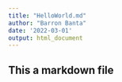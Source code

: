 ```yaml
---
title: "HelloWorld.md"
author: "Barron Banta"
date: '2022-03-01'
output: html_document
---
```

## This a markdown file
